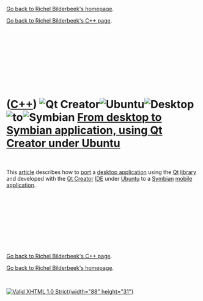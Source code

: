 [Go back to Richel Bilderbeek's homepage](index.htm).

[Go back to Richel Bilderbeek's C++ page](Cpp.htm).

 

 

 

 

 

([C++](Cpp.htm)) ![Qt Creator](PicQtCreator.png)![Ubuntu](PicUbuntu.png)![Desktop](PicDesktop.png)![to](PicTo.png)![Symbian](PicSymbian.png) [From desktop to Symbian application, using Qt Creator under Ubuntu](CppFromQtCreatorUbuntuDesktopToSymbian.htm)
=============================================================================================================================================================================================================================================================

 

This [article](CppArticle.htm) describes how to [port](CppPort.htm) a
[desktop application](CppDesktopApplication.htm) using the
[Qt](CppQt.htm) [library](CppLibrary.htm) and developed with the [Qt
Creator](CppQtCreator.htm) [IDE](CppIde.htm) under
[Ubuntu](CppUbuntu.htm) to a [Symbian](CppSymbian.htm) [mobile
application](CppMobileApplication.htm).

 

 

 

 

 

[Go back to Richel Bilderbeek's C++ page](Cpp.htm).

[Go back to Richel Bilderbeek's homepage](index.htm).

 

[![Valid XHTML 1.0 Strict](valid-xhtml10.png){width="88"
height="31"}](http://validator.w3.org/check?uri=referer)
